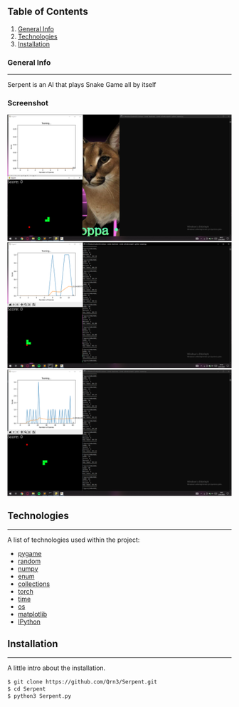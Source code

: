 ## Table of Contents
1. [General Info](#general-info)
2. [Technologies](#technologies)
3. [Installation](#installation)
### General Info
***
Serpent is an AI that plays Snake Game all by itself
### Screenshot
![Screen Shot - 1](https://github.com/Qrn3/Serpent/blob/main/Screen%20Shoots/screenshot%20(1).png)
![Screen Shot - 2](https://github.com/Qrn3/Serpent/blob/main/Screen%20Shoots/screenshot%20(2).png)
![Screen Shot - 3](https://github.com/Qrn3/Serpent/blob/main/Screen%20Shoots/screenshot%20(3).png)
## Technologies
***
A list of technologies used within the project:
* [pygame](https://www.pygame.org/docs/)
* [random](https://docs.python.org/3/library/random.html)
* [numpy](https://numpy.org/doc/)
* [enum](https://docs.python.org/3/library/enum.html)
* [collections](https://docs.python.org/3/library/collections.html)
* [torch](https://pytorch.org/docs/stable/index.html)
* [time](https://docs.python.org/3/library/time.html)
* [os](https://docs.python.org/3/library/os.html)
* [matplotlib](https://matplotlib.org/stable/index.html)
* [IPython](https://ipython.org/documentation.html)
## Installation
***
A little intro about the installation. 
```
$ git clone https://github.com/Qrn3/Serpent.git
$ cd Serpent
$ python3 Serpent.py
```